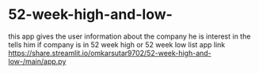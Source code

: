 # 52-week-high-and-low-
this app gives the user information about the company he is interest in the tells him if company is in 52 week high or 52 week low list
app link https://share.streamlit.io/omkarsutar9702/52-week-high-and-low-/main/app.py
